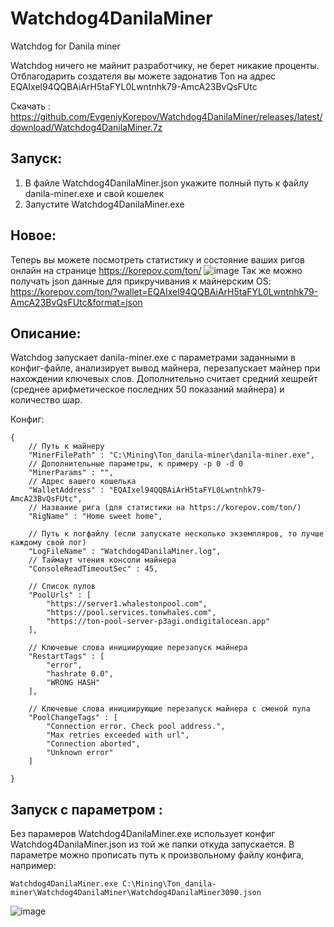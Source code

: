# Watchdog4DanilaMiner
Watchdog for Danila miner

Watchdog ничего не майнит разработчику, не берет никакие проценты. 
Отблагодарить создателя вы можете задонатив Ton на адрес EQAIxel94QQBAiArH5taFYL0Lwntnhk79-AmcA23BvQsFUtc

Скачать : https://github.com/EvgeniyKorepov/Watchdog4DanilaMiner/releases/latest/download/Watchdog4DanilaMiner.7z

## Запуск:
1. В файле Watchdog4DanilaMiner.json укажите полный путь к файлу danila-miner.exe и свой кошелек
2. Запустите Watchdog4DanilaMiner.exe

## Новое:
Теперь вы можете посмотреть статистику и состояние ваших ригов онлайн на странице https://korepov.com/ton/
![image](https://user-images.githubusercontent.com/35364901/144742810-14af620a-6046-44b1-a6ba-df29c761d885.png)
Так же можно получать json данные для прикручивания к майнерским OS:
https://korepov.com/ton/?wallet=EQAIxel94QQBAiArH5taFYL0Lwntnhk79-AmcA23BvQsFUtc&format=json

## Описание:

Watchdog запускает danila-miner.exe с параметрами заданными в конфиг-файле, анализирует вывод майнера, перезапускает майнер при нахождении ключевых слов.
Дополнительно считает средний хешрейт (среднее арифметическое последних 50 показаний майнера) и количество шар.

Конфиг:
```
{
  	// Путь к майнеру
	"MinerFilePath" : "C:\Mining\Ton_danila-miner\danila-miner.exe",
  	// Дополнительные параметры, к примеру -p 0 -d 0
	"MinerParams" : "",
  	// Адрес вашего кошелька
	"WalletAddress" : "EQAIxel94QQBAiArH5taFYL0Lwntnhk79-AmcA23BvQsFUtc",
	// Название рига (для статистики на https://korepov.com/ton/)
	"RigName" : "Home sweet home",	

  	// Путь к логфайлу (если запускате несколько экземпляров, то лучше каждому свой лог)
	"LogFileName" : "Watchdog4DanilaMiner.log",	
	// Таймаут чтения консоли майнера
	"ConsoleReadTimeoutSec" : 45,	

  	// Список пулов
	"PoolUrls" : [
		"https://server1.whalestonpool.com",	
		"https://pool.services.tonwhales.com",
		"https://ton-pool-server-p3agi.ondigitalocean.app"
	],

  	// Ключевые слова инициирующие перезапуск майнера
	"RestartTags" : [
		"error",
		"hashrate 0.0",
		"WRONG HASH"
	],

  	// Ключевые слова инициирующие перезапуск майнера с сменой пула
	"PoolChangeTags" : [
		"Connection error. Check pool address.",
		"Max retries exceeded with url",
		"Connection aborted",
		"Unknown error"
	]

}
```

## Запуск с параметром :
Без парамеров Watchdog4DanilaMiner.exe использует конфиг Watchdog4DanilaMiner.json из той же папки откуда запускается.
В параметре можно прописать путь к произвольному файлу конфига, например:
```
Watchdog4DanilaMiner.exe C:\Mining\Ton_danila-miner\Watchdog4DanilaMiner\Watchdog4DanilaMiner3090.json
```

![image](https://user-images.githubusercontent.com/35364901/144722425-b32c4cd4-868a-49f9-9625-1403870c0322.png)

